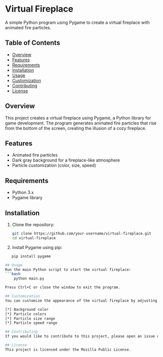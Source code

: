 # Virtual Fireplace

A simple Python program using Pygame to create a virtual fireplace with animated fire particles.

## Table of Contents

- [Overview](#overview)
- [Features](#features)
- [Requirements](#requirements)
- [Installation](#installation)
- [Usage](#usage)
- [Customization](#customization)
- [Contributing](#contributing)
- [License](#license)

## Overview

This project creates a virtual fireplace using Pygame, a Python library for game development. The program generates animated fire particles that rise from the bottom of the screen, creating the illusion of a cozy fireplace.

## Features

- Animated fire particles
- Dark gray background for a fireplace-like atmosphere
- Particle customization (color, size, speed)

## Requirements

- Python 3.x
- Pygame library

## Installation

1. Clone the repository:

   ```bash
   git clone https://github.com/your-username/virtual-fireplace.git
   cd virtual-fireplace

2. Install Pygame using pip:
```bash
   pip install pygame

## Usage
Run the main Python script to start the virtual fireplace:
```bash
    python main.py

Press Ctrl+C or close the window to exit the program.

## Customization
You can customize the appearance of the virtual fireplace by adjusting parameters in the main.py file:

[*] Background color
[*] Particle colors
[*] Particle size range
[*] Particle speed range

## Contributing
If you would like to contribute to this project, please open an issue or submit a pull request. Contributions are welcome!

## License
This project is licensed under the Mozilla Public License.